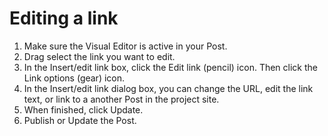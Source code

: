 # Editing a link

1. Make sure the Visual Editor is active in your Post.
2. Drag select the link you want to edit.
3. In the Insert/edit link box, click the Edit link \(pencil\) icon. Then click the Link options \(gear\) icon. 
4. In the Insert/edit link dialog box, you can change the URL, edit the link text, or link to a another Post in the project site.
5. When finished, click Update. 
6. Publish or Update the Post.